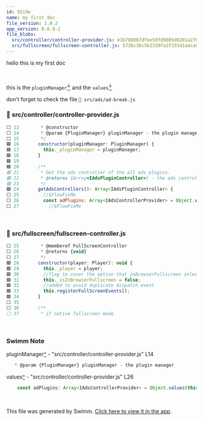 ```yaml
---
id: 92i9e
name: my first doc
file_version: 1.0.2
app_version: 0.6.9-2
file_blobs:
  src/controller/controller-provider.js: e1b788067dfee50fd9085d0201a276f94ed68818
  src/fullscreen/fullscreen-controller.js: 573bc3bc5b2339fa2f333d1aeca957579dc0a775
---
```


hello this is my first doc

<br/>

this is the `pluginManager`[<sup id="Z12eJPL">↓</sup>](#f-Z12eJPL) and the `values`[<sup id="ZhVjVH">↓</sup>](#f-ZhVjVH)

don't forget to check the file `📄 src/ads/ad-break.js`
<!-- NOTE-swimm-snippet: the lines below link your snippet to Swimm -->
### 📄 src/controller/controller-provider.js
```javascript
⬜ 13        * @constructor
⬜ 14        * @param {PluginManager} pluginManager - the plugin manager
⬜ 15        */
🟩 16       constructor(pluginManager: PluginManager) {
🟩 17         this._pluginManager = pluginManager;
🟩 18       }
🟩 19     
🟩 20       /**
🟩 21        * Get the ads controller of the all ads plugins.
🟩 22        * @returns {Array<IAdsPluginController>} - the ads controllers.
🟩 23        */
🟩 24       getAdsControllers(): Array<IAdsPluginController> {
⬜ 25         //$FlowFixMe
⬜ 26         const adPlugins: Array<IAdsControllerProvider> = Object.values(this._pluginManager.getAll()).filter(
⬜ 27           //$FlowFixMe
```

<br/>

<!-- NOTE-swimm-snippet: the lines below link your snippet to Swimm -->
### 📄 src/fullscreen/fullscreen-controller.js
```javascript
⬜ 25        * @memberof FullScreenController
⬜ 26        * @returns {void}
⬜ 27        */
🟩 28       constructor(player: Player): void {
🟩 29         this._player = player;
🟩 30         //flag to cover the option that inBrowserFullscreen selected and we should know if it's full screen
🟩 31         this._isInBrowserFullscreen = false;
🟩 32         //added to avoid duplicate dispatch event
🟩 33         this.registerFullScreenEvents();
🟩 34       }
⬜ 35     
⬜ 36       /**
⬜ 37        * if native fullscreen mode
```

<br/>

<!-- THIS IS AN AUTOGENERATED SECTION. DO NOT EDIT THIS SECTION DIRECTLY -->
### Swimm Note

<span id="f-Z12eJPL">pluginManager</span>[^](#Z12eJPL) - "src/controller/controller-provider.js" L14
```javascript
   * @param {PluginManager} pluginManager - the plugin manager
```

<span id="f-ZhVjVH">values</span>[^](#ZhVjVH) - "src/controller/controller-provider.js" L26
```javascript
    const adPlugins: Array<IAdsControllerProvider> = Object.values(this._pluginManager.getAll()).filter(
```

<br/>

This file was generated by Swimm. [Click here to view it in the app](https://app.swimm.io/repos/Z2l0aHViJTNBJTNBcGxheWtpdC1qcyUzQSUzQU9tZXJSb3NlbmJhdW0=/docs/92i9e).